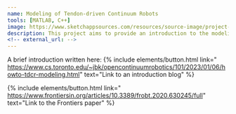 ```yaml
---
name: Modeling of Tendon-driven Continuum Robots
tools: [MATLAB, C++]
image: https://www.sketchappsources.com/resources/source-image/project-neon-groove-music-ui.png
description: This project aims to provide an introduction to the modeling of tendon-driven continuum robots to the community, and provides open-source code as well in order to get started
<!-- external_url: -->
---
```

A brief introduction written here:
{% include elements/button.html link=" https://www.cs.toronto.edu/~jbk/opencontinuumrobotics/101/2023/01/06/howto-tdcr-modeling.html" text="Link to an introduction blog" %} 

{% include elements/button.html link=" https://www.frontiersin.org/articles/10.3389/frobt.2020.630245/full" text="Link to the Frontiers paper" %} 
